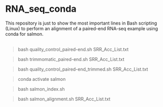 # RNA_seq_conda
This repository is just to show the most important lines in Bash scripting (Linux) to perform an alignment of a paired-end RNA-seq example using conda for salmon. 
<br><br>

> bash quality_control_paired-end.sh SRR_Acc_List.txt

> bash trimmomatic_paired-end.sh SRR_Acc_List.txt

> bash quality_control_paired-end_trimmed.sh SRR_Acc_List.txt

> conda activate salmon

> bash salmon_index.sh

> bash salmon_alignment.sh SRR_Acc_List.txt






